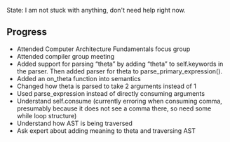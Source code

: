 State: I am not stuck with anything, don't need help right now. 

## Progress

- Attended Computer Architecture Fundamentals focus group
- Attended compiler group meeting
- Added support for parsing “theta” by adding “theta” to self.keywords in the parser. Then added parser for theta to parse_primary_expression().
- Added an on_theta function into semantics
- Changed how theta is parsed to take 2 arguments instead of 1
- Used parse_expression instead of directly consuming arguments 
- Understand self.consume (currently erroring when consuming comma, presumably because it does not see a comma there, so need some while loop structure)
- Understand how AST is being traversed
- Ask expert about adding meaning to theta and traversing AST
